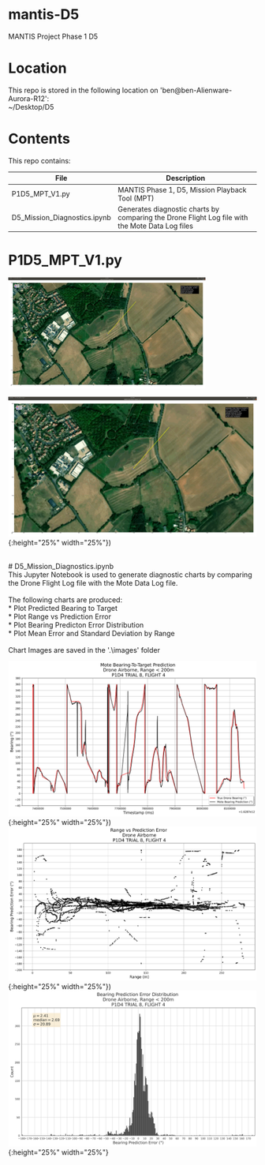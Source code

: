 # mantis-D5
MANTIS Project Phase 1 D5
<br>

# Location

This repo is stored in the following location on 'ben@ben-Alienware-Aurora-R12': <br>
~/Desktop/D5 
<br>

# Contents

This repo contains: <br>

| File  | Description |
| ------------- | ------------- |
| P1D5_MPT_V1.py | MANTIS Phase 1, D5, Mission Playback Tool (MPT) |
| D5_Mission_Diagnostics.ipynb | Generates diagnostic charts by comparing the Drone Flight Log file with the Mote Data Log files |

# P1D5_MPT_V1.py 

<img src="https://github.com/AirspeedCode/mantis-D5/blob/master/images/D5%20Mission%20Playback%20Tool.png" width="400" height="225">
<br>

![Image of P1D5_MPT_V1.py screen shot ](https://github.com/AirspeedCode/mantis-D5/blob/master/images/D5%20Mission%20Playback%20Tool.png){:height="25%" width="25%"})

<br>
# D5_Mission_Diagnostics.ipynb
<br>
This Jupyter Notebook is used to generate diagnostic charts by comparing the Drone Flight Log file with the Mote Data Log file.<br>
<br>The following charts are produced:<br>
* Plot Predicted Bearing to Target<br>
* Plot Range vs Prediction Error<br>
* Plot Bearing Predicton Error Distribution<br>
* Plot Mean Error and Standard Deviation by Range<br>
<br>
Chart Images are saved in the '.\images' folder
<br>

![Predicted Bearing to Target ](https://github.com/AirspeedCode/mantis-D5/blob/master/images/1631028754780_P1D4T8F4_BTT_Pred_Under_200m.png){:height="25%" width="25%"})<br>
![Range vs Prediction Error ](https://github.com/AirspeedCode/mantis-D5/blob/master/images/1631028757817_P1D4T8F4_RNG_Vs_Err.png){:height="25%" width="25%"})<br>
![Bearing Predicton Error Distribution ](https://github.com/AirspeedCode/mantis-D5/blob/master/images/1631028761216_P1D4T8F4_Err_Dist_under_200m.png){:height="25%" width="25%"}<br>

